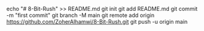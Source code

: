 echo "# 8-Bit-Rush" >> README.md
git init
git add README.md
git commit -m "first commit"
git branch -M main
git remote add origin https://github.com/ZoherAlhamwi/8-Bit-Rush.git
git push -u origin main

